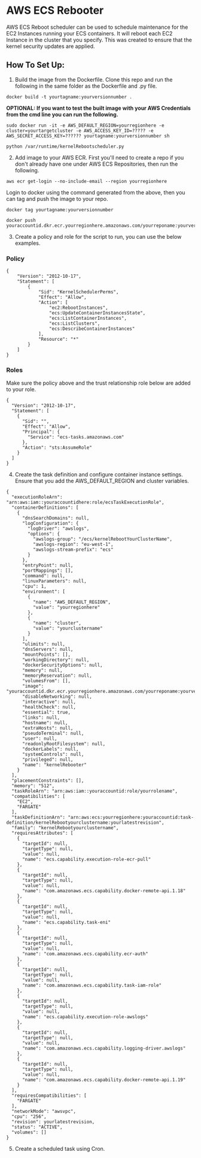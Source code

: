 # AWS ECS Rebooter
AWS ECS Reboot scheduler can be used to schedule maintenance for the EC2 Instances running your ECS containers. It will reboot each EC2 Instance in the cluster that you specify. This was created to ensure that the kernel security updates are applied.

## How To Set Up:
1. Build the image from the Dockerfile. Clone this repo and run the following in the same folder as the Dockerfile and .py file.

```
docker build -t yourtagname:yourversionnumber .
```

**OPTIONAL: If you want to test the built image with your AWS Credentials from the cmd line you can run the following.**

```
sudo docker run -it -e AWS_DEFAULT_REGION=yourregionhere -e cluster=yourtargetcluster -e AWS_ACCESS_KEY_ID=????? -e AWS_SECRET_ACCESS_KEY=?????? yourtagname:yourversionnumber sh

python /var/runtime/kernelRebootscheduler.py
```

2. Add image to your AWS ECR. First you'll need to create a repo if you don't already have one under AWS ECS Repositories, then run the following.

```
aws ecr get-login --no-include-email --region yourregionhere
```

Login to docker using the command generated from the above, then you can tag and push the image to your repo.

```
docker tag yourtagname:yourversionnumber

docker push youraccountid.dkr.ecr.yourregionhere.amazonaws.com/yourreponame:yourversionnumber
```

3. Create a policy and role for the script to run, you can use the below examples.

### Policy
```
{
    "Version": "2012-10-17",
    "Statement": [
        {
            "Sid": "KernelSchedulerPerms",
            "Effect": "Allow",
            "Action": [
                "ec2:RebootInstances",
                "ecs:UpdateContainerInstancesState",
                "ecs:ListContainerInstances",
                "ecs:ListClusters",
                "ecs:DescribeContainerInstances"
            ],
            "Resource": "*"
        }
    ]
}
```

### Roles
Make sure the policy above and the trust relationship role below are added to your role.

```
{
  "Version": "2012-10-17",
  "Statement": [
    {
      "Sid": "",
      "Effect": "Allow",
      "Principal": {
        "Service": "ecs-tasks.amazonaws.com"
      },
      "Action": "sts:AssumeRole"
    }
  ]
}
```

4. Create the task definition and configure container instance settings. Ensure that you add the AWS_DEFAULT_REGION and cluster variables.

```
{
  "executionRoleArn": "arn:aws:iam::youraccountidhere:role/ecsTaskExecutionRole",
  "containerDefinitions": [
    {
      "dnsSearchDomains": null,
      "logConfiguration": {
        "logDriver": "awslogs",
        "options": {
          "awslogs-group": "/ecs/kernelRebootYourClusterName",
          "awslogs-region": "eu-west-1",
          "awslogs-stream-prefix": "ecs"
        }
      },
      "entryPoint": null,
      "portMappings": [],
      "command": null,
      "linuxParameters": null,
      "cpu": 1,
      "environment": [
        {
          "name": "AWS_DEFAULT_REGION",
          "value": "yourregionhere"
        },
        {
          "name": "cluster",
          "value": "yourclustername"
        }
      ],
      "ulimits": null,
      "dnsServers": null,
      "mountPoints": [],
      "workingDirectory": null,
      "dockerSecurityOptions": null,
      "memory": null,
      "memoryReservation": null,
      "volumesFrom": [],
      "image": "youraccountid.dkr.ecr.yourregionhere.amazonaws.com/yourreponame:yourversionnumber",
      "disableNetworking": null,
      "interactive": null,
      "healthCheck": null,
      "essential": true,
      "links": null,
      "hostname": null,
      "extraHosts": null,
      "pseudoTerminal": null,
      "user": null,
      "readonlyRootFilesystem": null,
      "dockerLabels": null,
      "systemControls": null,
      "privileged": null,
      "name": "kernelRebooter"
    }
  ],
  "placementConstraints": [],
  "memory": "512",
  "taskRoleArn": "arn:aws:iam::youraccountid:role/yourrolename",
  "compatibilities": [
    "EC2",
    "FARGATE"
  ],
  "taskDefinitionArn": "arn:aws:ecs:yourregionhere:youraccountid:task-definition/kernelRebootyourclustername:yourlatestrevision",
  "family": "kernelRebootyourclustername",
  "requiresAttributes": [
    {
      "targetId": null,
      "targetType": null,
      "value": null,
      "name": "ecs.capability.execution-role-ecr-pull"
    },
    {
      "targetId": null,
      "targetType": null,
      "value": null,
      "name": "com.amazonaws.ecs.capability.docker-remote-api.1.18"
    },
    {
      "targetId": null,
      "targetType": null,
      "value": null,
      "name": "ecs.capability.task-eni"
    },
    {
      "targetId": null,
      "targetType": null,
      "value": null,
      "name": "com.amazonaws.ecs.capability.ecr-auth"
    },
    {
      "targetId": null,
      "targetType": null,
      "value": null,
      "name": "com.amazonaws.ecs.capability.task-iam-role"
    },
    {
      "targetId": null,
      "targetType": null,
      "value": null,
      "name": "ecs.capability.execution-role-awslogs"
    },
    {
      "targetId": null,
      "targetType": null,
      "value": null,
      "name": "com.amazonaws.ecs.capability.logging-driver.awslogs"
    },
    {
      "targetId": null,
      "targetType": null,
      "value": null,
      "name": "com.amazonaws.ecs.capability.docker-remote-api.1.19"
    }
  ],
  "requiresCompatibilities": [
    "FARGATE"
  ],
  "networkMode": "awsvpc",
  "cpu": "256",
  "revision": yourlatestrevision,
  "status": "ACTIVE",
  "volumes": []
}
```

5. Create a scheduled task using Cron.




